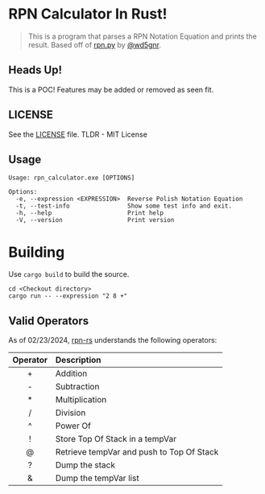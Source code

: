 # RPN Calculator In Rust!

> This is a program that parses a RPN Notation Equation and prints
> the result. Based off of [rpn.py](https://gist.github.com/wd5gnr/68d067c3c42a2e0e9a27b083e01f7080#file-rpn-py) by [@wd5gnr](https://github.com/wd5gnr).

## Heads Up!

This is a POC! Features may be added or removed as seen fit.

## LICENSE

See the [LICENSE](./LICENSE) file. TLDR - MIT License

## Usage

```
Usage: rpn_calculator.exe [OPTIONS]

Options:
  -e, --expression <EXPRESSION>  Reverse Polish Notation Equation
  -t, --test-info                Show some test info and exit.
  -h, --help                     Print help
  -V, --version                  Print version
```

# Building

Use `cargo build` to build the source.

```shell
cd <Checkout directory>
cargo run -- --expression "2 8 +"
```

## Valid Operators

As of 02/23/2024, [rpn-rs](./src/lib.rs) understands the following operators:

| Operator | Description                               |
| :------: | :---------------------------------------- |
|    +     | Addition                                  |
|    -     | Subtraction                               |
|    \*    | Multiplication                            |
|    /     | Division                                  |
|    ^     | Power Of                                  |
|    !     | Store Top Of Stack in a tempVar           |
|    @     | Retrieve tempVar and push to Top Of Stack |
|    ?     | Dump the stack                            |
|    &     | Dump the tempVar list                     |
